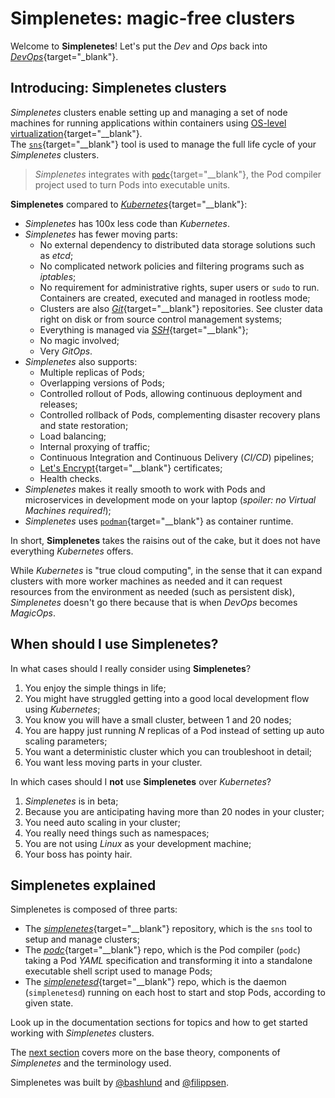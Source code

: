 # Simplenetes: magic-free clusters

Welcome to **Simplenetes**! Let's put the _Dev_ and _Ops_ back into [_DevOps_](https://en.wikipedia.org/wiki/DevOps){target="_blank"}.

## Introducing: Simplenetes clusters
_Simplenetes_ clusters enable setting up and managing a set of node machines for running applications within containers using [OS-level virtualization](https://en.wikipedia.org/wiki/OS-level_virtualization){target="__blank"}.  
The [`sns`](https://github.com/simplenetes-io/simplenetes/){target="__blank"} tool is used to manage the full life cycle of your _Simplenetes_ clusters. 

> _Simplenetes_ integrates with [`podc`](https://github.com/simplenetes-io/podc/){target="__blank"}, the Pod compiler project used to turn Pods into executable units.

**Simplenetes** compared to [_Kubernetes_](https://kubernetes.io/){target="__blank"}:

- _Simplenetes_ has 100x less code than _Kubernetes_.
- _Simplenetes_ has fewer moving parts:
    - No external dependency to distributed data storage solutions such as _etcd_;
    - No complicated network policies and filtering programs such as _iptables_;
    - No requirement for administrative rights, super users or `sudo` to run. Containers are created, executed and managed in rootless mode;
    - Clusters are also [_Git_](https://git-scm.com/){target="__blank"} repositories. See cluster data right on disk or from source control management systems;
    - Everything is managed via [_SSH_](https://en.wikipedia.org/wiki/Secure_Shell_Protocol){target="__blank"};
    - No magic involved;
    - Very _GitOps_.
- _Simplenetes_ also supports:
    - Multiple replicas of Pods;
    - Overlapping versions of Pods;
    - Controlled rollout of Pods, allowing continuous deployment and releases;
	- Controlled rollback of Pods, complementing disaster recovery plans and state restoration;
    - Load balancing;
    - Internal proxying of traffic;
    - Continuous Integration and Continuous Delivery (_CI/CD_) pipelines;
    - [Let's Encrypt](https://letsencrypt.org/){target="__blank"} certificates;
    - Health checks.
- _Simplenetes_ makes it really smooth to work with Pods and microservices in development mode on your laptop (_spoiler: no Virtual Machines required!_);
- _Simplenetes_ uses [`podman`](https://podman.io/){target="__blank"} as container runtime.


In short, **Simplenetes** takes the raisins out of the cake, but it does not have everything _Kubernetes_ offers.

While _Kubernetes_ is "true cloud computing", in the sense that it can expand clusters with more worker machines as needed and it can request resources from the environment as needed (such as persistent disk), _Simplenetes_ doesn't go there because that is when _DevOps_ becomes _MagicOps_.

## When should I use Simplenetes?

In what cases should I really consider using **Simplenetes**?

1.  You enjoy the simple things in life;
2.  You might have struggled getting into a good local development flow using _Kubernetes_;
3.  You know you will have a small cluster, between 1 and 20 nodes;
4.  You are happy just running _N_ replicas of a Pod instead of setting up auto scaling parameters;
5.  You want a deterministic cluster which you can troubleshoot in detail;
6.  You want less moving parts in your cluster.

In which cases should I **not** use **Simplenetes** over _Kubernetes_?

1.  _Simplenetes_ is in beta;
2.  Because you are anticipating having more than 20 nodes in your cluster;
3.  You need auto scaling in your cluster;
4.  You really need things such as namespaces;
5.  You are not using _Linux_ as your development machine;
6.  Your boss has pointy hair.



## Simplenetes explained

Simplenetes is composed of three parts:

- The [_simplenetes_](https://github.com/simplenetes-io/simplenetes/){target="__blank"} repository, which is the `sns` tool to setup and manage clusters;
- The [_podc_](https://github.com/simplenetes-io/podc/){target="__blank"} repo, which is the Pod compiler (`podc`) taking a Pod _YAML_ specification and transforming it into a standalone executable shell script used to manage Pods;
- The [_simplenetesd_](https://github.com/simplenetes-io/simplenetesd/){target="__blank"} repo, which is the daemon (`simplenetesd`) running on each host to start and stop Pods, according to given state.

Look up in the documentation sections for topics and how to get started working with _Simplenetes_ clusters.

The [next section](./COMPONENTS/) covers more on the base theory, components of _Simplenetes_ and the terminology used.

Simplenetes was built by [@bashlund](https://twitter.com/bashlund) and [@filippsen](https://twitter.com/mikediniz).
